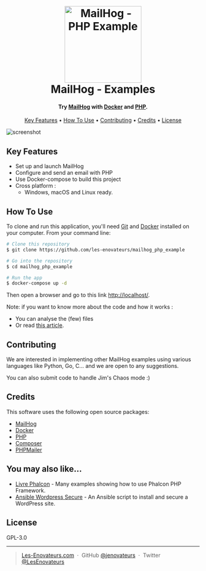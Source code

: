 
<h1 align="center">
  <br>
  <a href="https://les-enovateurs.com"><img src="https://user-images.githubusercontent.com/3491729/73158646-c0d30f00-40e4-11ea-8dd9-b5f2946ffcd6.png" alt="MailHog - PHP Example" width="200"></a>
  <br>
MailHog - Examples
  <br>
</h1>

<h4 align="center">Try <a href="https://github.com/mailhog/MailHog" target="_blank">MailHog</a> with <a href="https://www.docker.com/" target="_blank">Docker</a> and <a href="https://www.php.net/" target="_blank">PHP</a>.</h4>

<p align="center">
  <a href="#key-features">Key Features</a> •
  <a href="#how-to-use">How To Use</a> •
  <a href="#contributing">Contributing</a> •
  <a href="#credits">Credits</a> •
  <a href="#license">License</a>
</p>

![screenshot](https://user-images.githubusercontent.com/3491729/73590042-09703b00-44de-11ea-9c41-89b1d504b5e1.gif)

## Key Features

* Set up and launch MailHog
* Configure and send an email with PHP
* Use Docker-compose to build this project
* Cross platform :
  - Windows, macOS and Linux ready.

## How To Use

To clone and run this application, you'll need [Git](https://git-scm.com) and [Docker](https://www.docker.com/) installed on your computer. From your command line:

```bash
# Clone this repository
$ git clone https://github.com/les-enovateurs/mailhog_php_example

# Go into the repository
$ cd mailhog_php_example

# Run the app
$ docker-compose up -d
```
Then open a browser and go to this link [http://localhost/](http://localhost/).


Note: if you want to know more about the code and how it works : 
- You can analyse the (few) files
- Or read [this article](https://les-enovateurs.com/mailhog-testez-gerez-mails-developpement/).

## Contributing

We are interested in implementing other MailHog examples using various languages like Python, Go, C... and we are open to any suggestions.

You can also submit code to handle Jim's Chaos mode :)

## Credits

This software uses the following open source packages:

- [MailHog](https://github.com/mailhog/MailHog)
- [Docker](https://www.docker.com/)
- [PHP](https://www.php.net/)
- [Composer](https://getcomposer.org/)
- [PHPMailer](https://github.com/PHPMailer/PHPMailer)

## You may also like...

- [Livre Phalcon](https://github.com/les-enovateurs/livre-phalcon) - Many examples showing how to use Phalcon PHP Framework.
- [Ansible Wordpress Secure](https://github.com/les-enovateurs/AnsiblePlayWordPressSecure) - An Ansible script to install and secure a WordPress site.

## License

GPL-3.0

---

> [Les-Enovateurs.com](https://les-enovateurs.com/) &nbsp;&middot;&nbsp;
> GitHub [@jenovateurs](https://github.com/jenovateurs) &nbsp;&middot;&nbsp;
> Twitter [@LesEnovateurs](https://twitter.com/LesEnovateurs)

